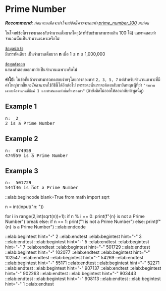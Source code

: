 # Prime Number

***Recommend**: ก่อนจะลงมือจะทำโจทย์ข้อนี้ควรจะเคยทำ [prime\_number\_100](https://elabsheet.org/elab/taskpads/show/zwcrnv2hty/) มาก่อน*

ในโจทย์ข้อนี้เราจะมาลองกับจำนวนเต็มบวกใดๆ(ค่าที่รับเข้ามาสามารถเกิน 100 ได้) และทดสอบว่าจำนวนนั้นเป็นจำนวนเฉพาะหรือไม่

<u>ข้อมูลนำเข้า</u>  
มีบรรทัดเดียว เป็นจำนวนเต็มบวก **n** เมื่อ 1 ≤ n ≤ 1,000,000

<u>ข้อมูลส่งออก</u>  
แสดงคำตอบออกมาว่าเป็นจำนวนเฉพาะหรือไม่

**คำใบ้:** ในข้อที่แล้วเราสามารถทดสอบง่ายๆโดยการลองหาร `2, 3, 5, 7` แต่สำหรับจำนวนเฉพาะที่มีค่าใหญ่มากขึ้นจะ*ไม่สามารถ*ใช้วิธีนี้ได้อีกต่อไป เพราะฉะนั้นเราจะต้องกลับมายึดทฤษฎีที่ว่า `"จำนวนเฉพาะคือจำนวนที่มีแค่ 1 และตัวมันเองเท่านั้นที่หารลงตัว"` (ถ้ายังคิดไม่ออกให้ลองกลับคำพูดนี้ดู)

## Example 1
<pre class="output">
n: _2_
2 is a Prime Number
</pre>

## Example 2
<pre class="output">
n: _474959_
474959 is a Prime Number
</pre>

## Example 3
<pre class="output">
n: _501729_
544146 is not a Prime Number
</pre>

::elab:begincode blank=True
from math import sqrt

n = int(input("n: "))

for i in range(2,int(sqrt(n))+1):
    if n % i == 0:
        print(f"{n} is not a Prime Number")
        break
else:
    if n == 1:
        print("1 is not a Prime Number")
    else:
        print(f"{n} is a Prime Number")
::elab:endcode

::elab:begintest hint="-"
2
::elab:endtest
::elab:begintest hint="-"
3
::elab:endtest
::elab:begintest hint="-"
5
::elab:endtest
::elab:begintest hint="-"
7
::elab:endtest
::elab:begintest hint="-"
501729
::elab:endtest
::elab:begintest hint="-"
102077
::elab:endtest
::elab:begintest hint="-"
102547
::elab:endtest
::elab:begintest hint="-"
54269
::elab:endtest
::elab:begintest hint="-"
55171
::elab:endtest
::elab:begintest hint="-"
52271
::elab:endtest
::elab:begintest hint="-"
907137
::elab:endtest
::elab:begintest hint="-"
902263
::elab:endtest
::elab:begintest hint="-"
903443
::elab:endtest
::elab:begintest hint="-"
908113
::elab:endtest
::elab:begintest hint="-"
1
::elab:endtest